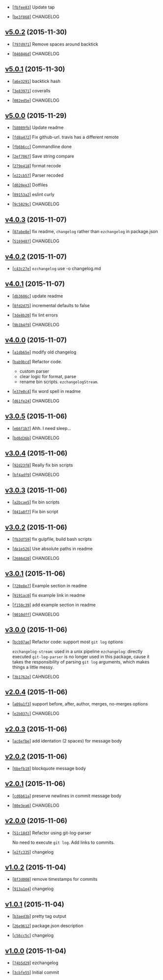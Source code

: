 <!-- fbfee83 1451975113000 -->

* [[`fbfee83`](https://github.com/zoubin/ezchangelog/commit/fbfee83)] Update tap

* [[`be3f868`](https://github.com/zoubin/ezchangelog/commit/be3f868)] CHANGELOG

## [v5.0.2](https://github.com/zoubin/ezchangelog/commit/30d3351) (2015-11-30)

* [[`797d971`](https://github.com/zoubin/ezchangelog/commit/797d971)] Remove spaces around backtick

* [[`046046d`](https://github.com/zoubin/ezchangelog/commit/046046d)] CHANGELOG

## [v5.0.1](https://github.com/zoubin/ezchangelog/commit/83a5bcd) (2015-11-30)

* [[`a6e3291`](https://github.com/zoubin/ezchangelog/commit/a6e3291)] backtick hash

* [[`3e83971`](https://github.com/zoubin/ezchangelog/commit/3e83971)] coveralls

* [[`082ed5e`](https://github.com/zoubin/ezchangelog/commit/082ed5e)] CHANGELOG

## [v5.0.0](https://github.com/zoubin/ezchangelog/commit/322e9d7) (2015-11-29)

* [[`58089fb`](https://github.com/zoubin/ezchangelog/commit/58089fb)] Update readme

* [[`fd8a472`](https://github.com/zoubin/ezchangelog/commit/fd8a472)] Fix github-url. travis has a different remote

* [[`fb6b6cc`](https://github.com/zoubin/ezchangelog/commit/fb6b6cc)] Commandline done

* [[`2ef7067`](https://github.com/zoubin/ezchangelog/commit/2ef7067)] Save string compare

* [[`279e418`](https://github.com/zoubin/ezchangelog/commit/279e418)] format recode

* [[`e22cb57`](https://github.com/zoubin/ezchangelog/commit/e22cb57)] Parser recoded

* [[`d020ee3`](https://github.com/zoubin/ezchangelog/commit/d020ee3)] Dotfiles

* [[`89153a2`](https://github.com/zoubin/ezchangelog/commit/89153a2)] eslint curly

* [[`9c5829c`](https://github.com/zoubin/ezchangelog/commit/9c5829c)] CHANGELOG

## [v4.0.3](https://github.com/zoubin/ezchangelog/commit/3bf9055) (2015-11-07)

* [[`87abe8e`](https://github.com/zoubin/ezchangelog/commit/87abe8e)] fix readme, `changelog` rather than `ezchangelog` in package.json

* [[`5169487`](https://github.com/zoubin/ezchangelog/commit/5169487)] CHANGELOG

## [v4.0.2](https://github.com/zoubin/ezchangelog/commit/7c82ba6) (2015-11-07)

* [[`c43c27e`](https://github.com/zoubin/ezchangelog/commit/c43c27e)] `ezchangelog` use -o changelog.md

## [v4.0.1](https://github.com/zoubin/ezchangelog/commit/a3f650b) (2015-11-07)

* [[`db3606c`](https://github.com/zoubin/ezchangelog/commit/db3606c)] update readme

* [[`8fd2d75`](https://github.com/zoubin/ezchangelog/commit/8fd2d75)] incremental defaults to false

* [[`3de8b20`](https://github.com/zoubin/ezchangelog/commit/3de8b20)] fix lint errors

* [[`9b1b4f9`](https://github.com/zoubin/ezchangelog/commit/9b1b4f9)] CHANGELOG

## [v4.0.0](https://github.com/zoubin/ezchangelog/commit/10910b2) (2015-11-07)

* [[`a1db65e`](https://github.com/zoubin/ezchangelog/commit/a1db65e)] modify old changelog

* [[`bab9bcd`](https://github.com/zoubin/ezchangelog/commit/bab9bcd)] Refactor code.

    
    * custom parser
    * clear logic for format, parse
    * rename bin scripts. `ezchangelogStream`.

* [[`e37e0c4`](https://github.com/zoubin/ezchangelog/commit/e37e0c4)] fix word spell in readme

* [[`d61fe24`](https://github.com/zoubin/ezchangelog/commit/d61fe24)] CHANGELOG

## [v3.0.5](https://github.com/zoubin/ezchangelog/commit/415dc78) (2015-11-06)

* [[`e66f1b7`](https://github.com/zoubin/ezchangelog/commit/e66f1b7)] Ahh. I need sleep...

* [[`bd6d36b`](https://github.com/zoubin/ezchangelog/commit/bd6d36b)] CHANGELOG

## [v3.0.4](https://github.com/zoubin/ezchangelog/commit/bdf0091) (2015-11-06)

* [[`92d23f8`](https://github.com/zoubin/ezchangelog/commit/92d23f8)] Really fix bin scripts

* [[`bf4adf9`](https://github.com/zoubin/ezchangelog/commit/bf4adf9)] CHANGELOG

## [v3.0.3](https://github.com/zoubin/ezchangelog/commit/afec967) (2015-11-06)

* [[`a2bcae5`](https://github.com/zoubin/ezchangelog/commit/a2bcae5)] fix bin scripts

* [[`041a8f7`](https://github.com/zoubin/ezchangelog/commit/041a8f7)] Fix bin script

## [v3.0.2](https://github.com/zoubin/ezchangelog/commit/de419ea) (2015-11-06)

* [[`fb3df59`](https://github.com/zoubin/ezchangelog/commit/fb3df59)] fix gulpfile, build bash scripts

* [[`de1e526`](https://github.com/zoubin/ezchangelog/commit/de1e526)] Use absolute paths in readme

* [[`2686d20`](https://github.com/zoubin/ezchangelog/commit/2686d20)] CHANGELOG

## [v3.0.1](https://github.com/zoubin/ezchangelog/commit/4a22842) (2015-11-06)

* [[`728e8e7`](https://github.com/zoubin/ezchangelog/commit/728e8e7)] Example section in readme

* [[`9191ac0`](https://github.com/zoubin/ezchangelog/commit/9191ac0)] fix example link in readme

* [[`f150c39`](https://github.com/zoubin/ezchangelog/commit/f150c39)] add example section in readme

* [[`9010dff`](https://github.com/zoubin/ezchangelog/commit/9010dff)] CHANGELOG

## [v3.0.0](https://github.com/zoubin/ezchangelog/commit/9138646) (2015-11-06)

* [[`bcb97ae`](https://github.com/zoubin/ezchangelog/commit/bcb97ae)] Refactor code: support most `git log` options

    
    `ezchangelog-stream`: used in a unix pipeline
    `ezchangelog`: directly executed
    `git-log-parser` is no longer used in this package, cause it takes the
    responsibility of parsing `git log` arguments, which makes things a
    little messy.

* [[`3b1762e`](https://github.com/zoubin/ezchangelog/commit/3b1762e)] CAHNGELOG

## [v2.0.4](https://github.com/zoubin/ezchangelog/commit/7fd1997) (2015-11-06)

* [[`a09a1f3`](https://github.com/zoubin/ezchangelog/commit/a09a1f3)] support before, after, author, merges, no-merges options

* [[`e2b037c`](https://github.com/zoubin/ezchangelog/commit/e2b037c)] CHANGELOG

## [v2.0.3](https://github.com/zoubin/ezchangelog/commit/7cb15b2) (2015-11-06)

* [[`ac6efbe`](https://github.com/zoubin/ezchangelog/commit/ac6efbe)] add identation (2 spaces) for message body

## [v2.0.2](https://github.com/zoubin/ezchangelog/commit/1e62caf) (2015-11-06)

* [[`6befb18`](https://github.com/zoubin/ezchangelog/commit/6befb18)] blockquote message body

## [v2.0.1](https://github.com/zoubin/ezchangelog/commit/19bc65e) (2015-11-06)

* [[`cd6b61a`](https://github.com/zoubin/ezchangelog/commit/cd6b61a)] preserve newlines in commit message body

* [[`80e3ea6`](https://github.com/zoubin/ezchangelog/commit/80e3ea6)] CHANGELOG

## [v2.0.0](https://github.com/zoubin/ezchangelog/commit/fe0eb73) (2015-11-06)

* [[`51c18d3`](https://github.com/zoubin/ezchangelog/commit/51c18d3)] Refactor using git-log-parser

    
    No need to execute `git log`.
    Add links to commits.

* [[`e2fc335`](https://github.com/zoubin/ezchangelog/commit/e2fc335)] changelog

## [v1.0.2](https://github.com/zoubin/ezchangelog/commit/bba7989) (2015-11-04)

* [[`8f3d008`](https://github.com/zoubin/ezchangelog/commit/8f3d008)] remove timestamps for commits

* [[`913a1e4`](https://github.com/zoubin/ezchangelog/commit/913a1e4)] changelog

## [v1.0.1](https://github.com/zoubin/ezchangelog/commit/481d966) (2015-11-04)

* [[`b3aed3b`](https://github.com/zoubin/ezchangelog/commit/b3aed3b)] pretty tag output

* [[`26e9612`](https://github.com/zoubin/ezchangelog/commit/26e9612)] package.json description

* [[`c56cc5c`](https://github.com/zoubin/ezchangelog/commit/c56cc5c)] changelog

## [v1.0.0](https://github.com/zoubin/ezchangelog/commit/cc25d28) (2015-11-04)

* [[`74b5d29`](https://github.com/zoubin/ezchangelog/commit/74b5d29)] ezchangelog

* [[`3cbfe55`](https://github.com/zoubin/ezchangelog/commit/3cbfe55)] Initial commit

